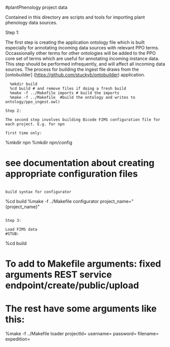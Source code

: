 #plantPhenology project data

Contained in this directory are scripts and tools for importing plant phenology data sources.

Step 1:

The first step is creating the application ontology file which is built especially 
for annotating incoming data sources with relevant PPO terms.   Occassionally other terms for other 
ontologies will be added to the PPO core set of terms which are useful for annotating incoming instance data.
This step should be performed infrequently, and will affect all incoming data sources.  The process for building the 
ingest file  draws from the [ontobuilder] (https://github.com/stuckyb/ontobuilder) application.

```
  %mkdir build
  %cd build # and remove files if doing a fresh build
  %make -f ../Makefile imports # build the imports
  %make -f ../Makefile  #build the ontology and writes to ontology/ppo_ingest.owl)
		
Step 2: 

The second step involves building Bicode FIMS configuration file for each project. E.g. for npn

first time only:
```
  %mkdir npn
  %mkdir npn/config
  # see documentation about creating appropriate configuration files
```

build syntax for configurator
```
  %cd build
  %make -f ../Makefile configurator project_name="{project_name}"
```
 
Step 3: 

Load FIMS data
#STUB:
```
  %cd build
  # To add to Makefile arguments: fixed arguments REST service endpoint/create/public/upload
  # The rest have some arguments like this:
  %make -f ../Makefile loader projectId= username= password= filename= expedition=
```

